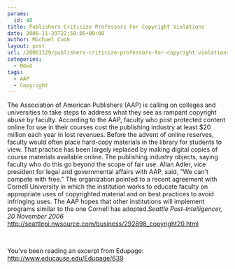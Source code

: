 ```yaml
---
params:
  id: 48
title: Publishers Criticize Professors For Copyright Violations
date: 2006-11-29T22:50:05+00:00
author: Michael Cook
layout: post
url: /20061129/publishers-criticize-professors-for-copyright-violations/
categories:
  - News
tags:
  - AAP
  - Copyright
---
```

The Association of American Publishers (AAP) is calling on colleges and universities to take steps to address what they see as rampant copyright abuse by faculty. According to the AAP, faculty who post protected content online for use in their courses cost the publishing industry at least $20 million each year in lost revenues. Before the advent of online reserves, faculty would often place hard-copy materials in the library for students to view. That practice has been largely replaced by making digital copies of course materials available online. The publishing industry objects, saying faculty who do this go beyond the scope of fair use. Allan Adler, vice president for legal and governmental affairs with AAP, said, "We can't compete with free." The organization pointed to a recent agreement with Cornell University in which the institution works to educate faculty on appropriate uses of copyrighted material and on best practices to avoid infringing uses.
The AAP hopes that other institutions will implement programs similar to the one Cornell has adopted._Seattle Post-Intelligencer, 20 November 2006_
<a href="http://seattlepi.nwsource.com/business/292898_copyright20.html" target="_blank">http://seattlepi.nwsource.com/business/292898_copyright20.html</a>

&nbsp;

You've been reading an excerpt from Edupage: <a href="http://www.educause.edu/Edupage/639" target="_blank">http://www.educause.edu/Edupage/639</a>

